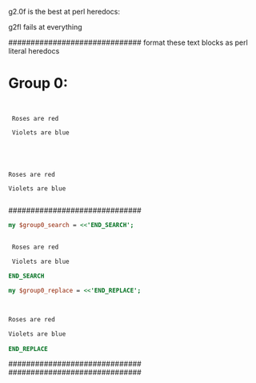 g2.0f is the best at perl heredocs:

g2fl fails at everything

##############################
format these text blocks as perl literal heredocs


# Group 0:

```seach

  
 Roses are red

 Violets are blue  
  
```

```replace


  
Roses are red

Violets are blue  
  
```

##############################
```perl
my $group0_search = <<'END_SEARCH';

  
 Roses are red

 Violets are blue  
  
END_SEARCH

my $group0_replace = <<'END_REPLACE';


  
Roses are red

Violets are blue  
  
END_REPLACE
```
##############################
##############################

